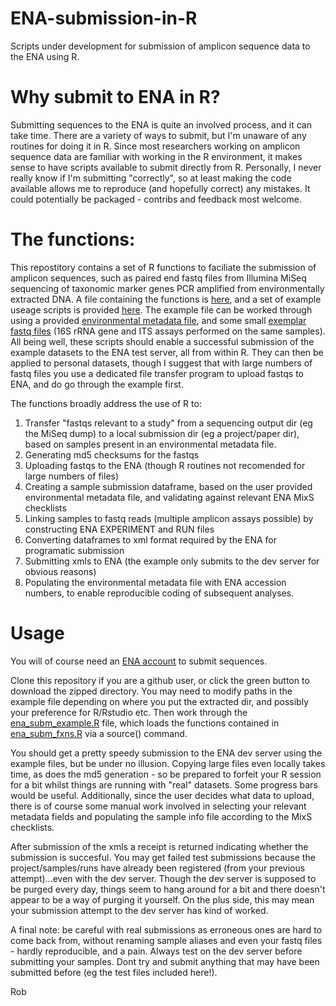 # ENA-submission-in-R
Scripts under development for submission of amplicon sequence data to the ENA using R.

# Why submit to ENA in R?
Submitting sequences to the ENA is quite an involved process, and it can take time. There are a variety of ways to submit, but I'm unaware of any routines for doing it in R. Since most researchers working on amplicon sequence data are familiar with working in the R environment, it makes sense to have scripts available to submit directly from R.
Personally, I never really know if I'm submitting "correctly", so at least making the code available allows me to reproduce (and hopefully correct) any mistakes. It could potentially be packaged  - contribs and feedback most welcome.

# The functions:
This repostitory contains a set of R functions to faciliate the submission of amplicon sequences, such as paired end fastq files from Illumina MiSeq sequencing of taxonomic marker genes PCR amplified from environmentally extracted DNA. A file containing the functions is [here](https://github.com/robiwangriff/ENA-submission-in-R/blob/main/ena_subm_fxns.R), and a set of example useage scripts is provided [here](https://github.com/robiwangriff/ENA-submission-in-R/blob/main/ena_subm_example.R). The example  file can be worked through using a provided [environmental metadata file](https://github.com/robiwangriff/ENA-submission-in-R/blob/main/env_metadata.csv), and some small [exemplar fastq files](https://github.com/robiwangriff/ENA-submission-in-R/tree/main/fastq_files_from_sequencer) (16S rRNA gene and ITS assays performed on the same samples). All being well, these scripts should enable a successful submission of the example datasets to the ENA test server, all from within R. They can then be applied to personal datasets, though I suggest that with large numbers of fastq files you use a dedicated file transfer program to upload fastqs to ENA, and do go through the example first.

The functions broadly address the use of R to:

1. Transfer "fastqs relevant to a study" from a sequencing output dir (eg the MiSeq dump) to a local submission dir (eg a project/paper dir), based on samples present in an environmental metadata file.
2. Generating md5 checksums for the fastqs
3. Uploading fastqs to the ENA (though R routines not recomended for large numbers of files)
4. Creating a sample submission dataframe, based on the user provided environmental metadata file, and validating against relevant ENA MixS checklists
5. Linking samples to fastq reads (multiple amplicon assays possible) by constructing ENA EXPERIMENT and RUN files
6. Converting dataframes to xml format required by the ENA for programatic submission
7. Submitting xmls to ENA (the example only submits to the dev server for obvious reasons)
8. Populating the environmental metadata file with ENA accession numbers, to enable reproducible coding of subsequent analyses.

# Usage
You will of course need an [ENA account](https://www.ebi.ac.uk/ena/submit/sra/#home) to submit sequences. 

Clone this repository if you are a github user, or click the green button to download the zipped directory. You may need to modify paths in the example file depending on where you put the extracted dir, and possibly your preference for R/Rstudio etc. Then work through the [ena_subm_example.R](https://github.com/robiwangriff/ENA-submission-in-R/blob/main/ena_subm_example.R) file, which loads the functions contained in [ena_subm_fxns.R](https://github.com/robiwangriff/ENA-submission-in-R/blob/main/ena_subm_fxns.R) via a source() command. 

You should get a pretty speedy submission to the ENA dev server using the example files, but be under no illusion. Copying large files even locally takes time, as does the md5 generation - so be prepared to forfeit your R session for a bit whilst things are running with "real" datasets. Some progress bars would be useful. Additionally, since the user decides what data to upload, there is of course some manual work involved in selecting your relevant metadata fields and populating the sample info file according to the MixS checklists. 

After submission of the xmls a receipt is returned indicating whether the submission is succesful. You may get failed test submissions because the project/samples/runs have already been registered (from your previous attempt)...even with the dev server. Though the dev server is supposed to be purged every day, things seem to hang around for a bit and there doesn't appear to be a way of purging it yourself. On the plus side, this may mean your submission attempt to the dev server has kind of worked.

A final note: be careful with real submissions as erroneous ones are hard to come back from, without renaming sample aliases and even your fastq files - hardly reproducible, and a pain. Always test on the dev server before submitting your samples. Dont try and submit anything that may have been submitted before (eg the test files included here!).

Rob 
